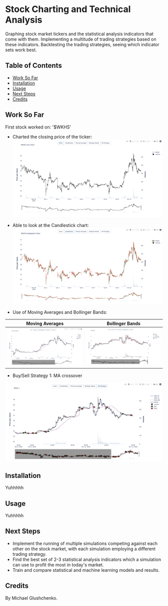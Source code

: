 # Stock Charting and Technical Analysis

Graphing stock market tickers and the statistical analysis indicators that come with them. Implementing a multitude of trading strategies based on these indicators. Backtesting the trading strategies, seeing which indicator sets work best.

## Table of Contents
* [Work So Far](https://github.com/mglush/graphingStocks/blob/main/README.md#work-so-far)
* [Installation](https://github.com/mglush/graphingStocks/blob/main/README.md#installation)
* [Usage](https://github.com/mglush/graphingStocks/blob/main/README.md#usage)
* [Next Steps](https://github.com/mglush/graphingStocks/blob/main/README.md#next-steps)
* [Credits](https://github.com/mglush/graphingStocks/blob/main/README.md#credits)

## Work So Far
First stock worked on: '$WKHS'

* Charted the closing price of the ticker:
![closing price](/Chart.jpg)

* Able to look at the Candlestick chart:
![candle](/Candle.jpg)

* Use of Moving Averages and Bollinger Bands:

Moving Averages             |  Bollinger Bands
:-------------------------:|:-------------------------:
![](/MA.jpg)              |  ![](/BollBands.jpg)

* Buy/Sell Strategy 1: MA crossover

![strat](/MAstrat.jpg)

## Installation

Yuhhhhh

## Usage

Yuhhhhh

## Next Steps
* Implement the running of multiple simulations competing against each other on the stock market, with each simulation employing a different trading strategy.
* Find the best set of 2-3 statistical analysis indicators which a simulation can use to profit the most in today's market.
* Train and compare statistical and machine learning models and results.

## Credits
By Michael Glushchenko.
